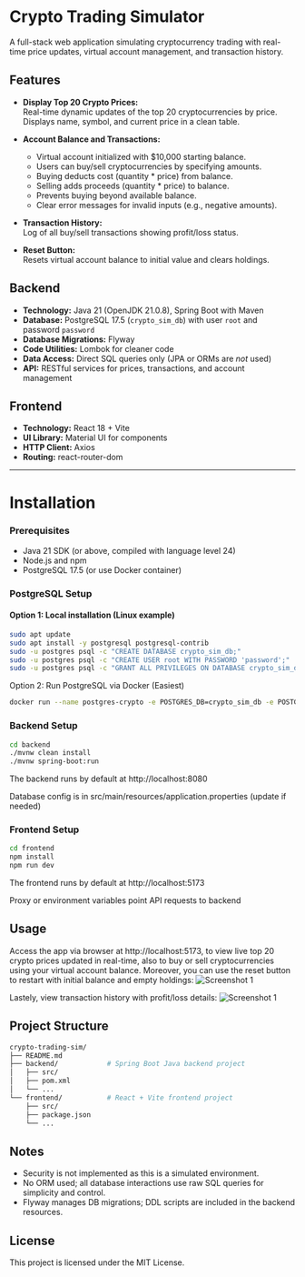 # Crypto Trading Simulator

A full-stack web application simulating cryptocurrency trading with real-time price updates, virtual account management, and transaction history.

## Features

- **Display Top 20 Crypto Prices:**  
  Real-time dynamic updates of the top 20 cryptocurrencies by price. Displays name, symbol, and current price in a clean table.

- **Account Balance and Transactions:**

  - Virtual account initialized with $10,000 starting balance.
  - Users can buy/sell cryptocurrencies by specifying amounts.
  - Buying deducts cost (quantity \* price) from balance.
  - Selling adds proceeds (quantity \* price) to balance.
  - Prevents buying beyond available balance.
  - Clear error messages for invalid inputs (e.g., negative amounts).

- **Transaction History:**  
  Log of all buy/sell transactions showing profit/loss status.

- **Reset Button:**  
  Resets virtual account balance to initial value and clears holdings.

## Backend

- **Technology:** Java 21 (OpenJDK 21.0.8), Spring Boot with Maven
- **Database:** PostgreSQL 17.5 (`crypto_sim_db`) with user `root` and password `password`
- **Database Migrations:** Flyway
- **Code Utilities:** Lombok for cleaner code
- **Data Access:** Direct SQL queries only (JPA or ORMs are _not_ used)
- **API:** RESTful services for prices, transactions, and account management

## Frontend

- **Technology:** React 18 + Vite
- **UI Library:** Material UI for components
- **HTTP Client:** Axios
- **Routing:** react-router-dom

---

# Installation

### Prerequisites

- Java 21 SDK (or above, compiled with language level 24)
- Node.js and npm
- PostgreSQL 17.5 (or use Docker container)

### PostgreSQL Setup

#### Option 1: Local installation (Linux example)

```bash
sudo apt update
sudo apt install -y postgresql postgresql-contrib
sudo -u postgres psql -c "CREATE DATABASE crypto_sim_db;"
sudo -u postgres psql -c "CREATE USER root WITH PASSWORD 'password';"
sudo -u postgres psql -c "GRANT ALL PRIVILEGES ON DATABASE crypto_sim_db TO root;"
```

Option 2: Run PostgreSQL via Docker (Easiest)

```bash
docker run --name postgres-crypto -e POSTGRES_DB=crypto_sim_db -e POSTGRES_USER=root -e POSTGRES_PASSWORD=password -p 5432:5432 -d postgres:17.5
```

### Backend Setup

```bash
cd backend
./mvnw clean install
./mvnw spring-boot:run
```

The backend runs by default at http://localhost:8080

Database config is in src/main/resources/application.properties (update if needed)

### Frontend Setup

```bash
cd frontend
npm install
npm run dev
```

The frontend runs by default at http://localhost:5173

Proxy or environment variables point API requests to backend

## Usage

Access the app via browser at http://localhost:5173, to view live top 20 crypto prices updated in real-time, also to buy or sell cryptocurrencies using your virtual account balance. Moreover, you can use the reset button to restart with initial balance and empty holdings:
![Screenshot 1](/screenshots/readme1.png)

Lastely, view transaction history with profit/loss details:
![Screenshot 1](/screenshots/readme1.png)

## Project Structure

```bash
crypto-trading-sim/
├── README.md
├── backend/            # Spring Boot Java backend project
│   ├── src/
│   ├── pom.xml
│   └── ...
└── frontend/           # React + Vite frontend project
    ├── src/
    ├── package.json
    └── ...
```

## Notes

- Security is not implemented as this is a simulated environment.
- No ORM used; all database interactions use raw SQL queries for simplicity and control.
- Flyway manages DB migrations; DDL scripts are included in the backend resources.

## License

This project is licensed under the MIT License.
